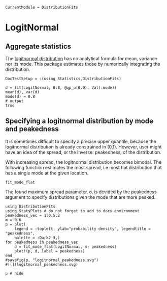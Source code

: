 ```@meta
CurrentModule = DistributionFits
```

# LogitNormal

## Aggregate statistics
The [logitnormal distribution](https://en.wikipedia.org/wiki/Logit-normal_distribution)
has no analytical formula for mean, variance nor its mode.
This package estimates those by numerically integrating the 
distribution.

```@meta
DocTestSetup = :(using Statistics,DistributionFits)
```
```jldoctest; output = false
d = fit(LogitNormal, 0.8, @qp_u(0.9), Val(:mode))
mean(d), var(d)
mode(d) ≈ 0.8
# output
true
```

## Specifying a logitnormal distribution by mode and peakedness

It is sometimes difficult to specify a precise upper quantile, because
the logitnormal distribution is already constrained in (0,1).
However, user might have an idea of the spread, or the inverse: peakedness, 
of the distribution.

With increasing spread, the logitnormal distribution becomes bimodal.
The following functiion estimates the most spread, i.e most
flat distribution that has a single mode at the given location.

```@docs
fit_mode_flat
```

The found maximum spread parameter, σ, is devided by the peakedness
argument to specify distributions given the mode that are more
peaked.

```@setup plot_peakedness
using DistributionFits
using StatsPlots # do not forget to add to docs environment
peakedness_vec = 1:0.5:2
m = 0.6
p = plot(
    legend = :topleft, ylab="probability density", legendtitle = "peakedness",
    palette = :Dark2_3,)
for peakedness in peakedness_vec
    d = fit_mode_flat(LogitNormal, m; peakedness)
    plot!(p, d, label = peakedness)
end
#savefig(p, "logitnormal_peakedness.svg")
#![](logitnormal_peakedness.svg)
```
```@example plot_peakedness
p # hide
```



